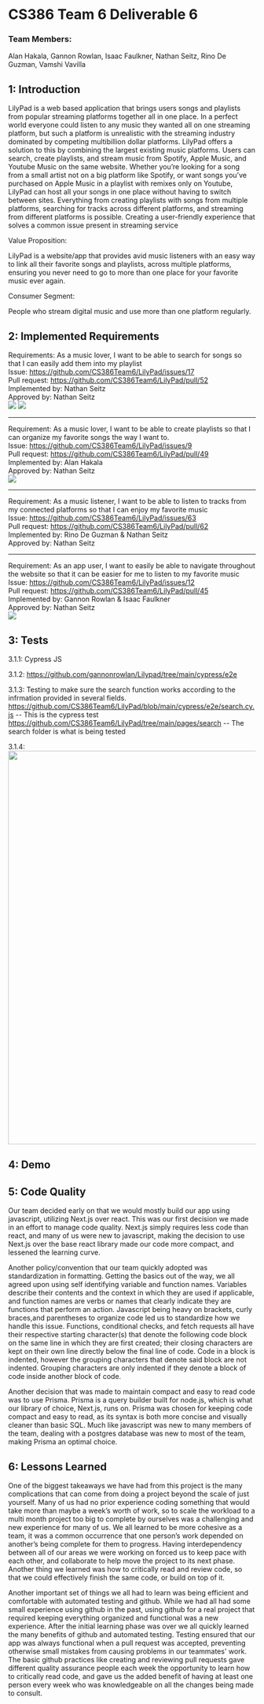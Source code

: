 # CS386 Team 6 Deliverable 6

### Team Members:
Alan Hakala, Gannon Rowlan, Isaac Faulkner, Nathan Seitz, Rino De Guzman, Vamshi Vavilla

## 1: Introduction
LilyPad is a web based application that brings users songs and playlists from popular streaming platforms together all in one place. In a perfect world everyone could listen to any music they wanted all on one streaming platform, but such a platform is unrealistic with the streaming industry dominated by competing multibillion dollar platforms. LilyPad offers a solution to this by combining the largest existing music platforms. Users can search, create playlists, and stream music from Spotify, Apple Music, and Youtube Music on the same website. Whether you’re looking for a song from a small artist not on a big platform like Spotify, or want songs you’ve purchased on Apple Music in a playlist with remixes only on Youtube, LilyPad can host all your songs in one place without having to switch between sites. Everything from creating playlists with songs from multiple platforms, searching for tracks across different platforms, and streaming from different platforms is possible. Creating a user-friendly experience that solves a common issue present in streaming service

Value Proposition:  

LilyPad is a website/app that provides avid music listeners with an easy way to link all their favorite songs and playlists, across multiple platforms, ensuring you never need to go to more than one place for your favorite music ever again.  

Consumer Segment:  

People who stream digital music and use more than one platform regularly.


## 2: Implemented Requirements
Requirements: As a music lover, I want to be able to search for songs so that I can easily add them into my playlist <br>
Issue: https://github.com/CS386Team6/LilyPad/issues/17 <br>
Pull request: https://github.com/CS386Team6/LilyPad/pull/52 <br>
Implemented by: Nathan Seitz <br>
Approved by: Nathan Seitz <br>
<img src="../images/SearchSongPage.jpg">
<img src="../images/SearchResultPage.jpg">

----
Requirement: As a music lover, I want to be able to create playlists so that I can organize my favorite songs the way I want to. <br>
Issue: https://github.com/CS386Team6/LilyPad/issues/9 <br>
Pull request: https://github.com/CS386Team6/LilyPad/pull/49 <br>
Implemented by: Alan Hakala <br>
Approved by: Nathan Seitz <br>
<img src="../images/CreatePlaylistPage.jpg">

----
Requirement: As a music listener, I want to be able to listen to tracks from my connected platforms so that I can enjoy my favorite music <br>
Issue: https://github.com/CS386Team6/LilyPad/issues/63 <br>
Pull request: https://github.com/CS386Team6/LilyPad/pull/62 <br>
Implemented by: Rino De Guzman & Nathan Seitz <br>
Approved by: Nathan Seitz <br>

----
Requirement: As an app user, I want to easily be able to navigate throughout the website so that it can be easier for me to listen to my favorite music <br>
Issue: https://github.com/CS386Team6/LilyPad/issues/12 <br>
Pull request: https://github.com/CS386Team6/LilyPad/pull/45 <br>
Implemented by: Gannon Rowlan & Isaac Faulkner <br>
Approved by: Nathan Seitz <br> 
<img src="../images/HomePage.jpg">

## 3: Tests
3.1.1: Cypress JS

3.1.2: https://github.com/gannonrowlan/Lilypad/tree/main/cypress/e2e

3.1.3: Testing to make sure the search function works according to the infrmation provided in several fields. 
https://github.com/CS386Team6/LilyPad/blob/main/cypress/e2e/search.cy.js  -- This is the cypress test
https://github.com/CS386Team6/LilyPad/tree/main/pages/search -- The search folder is what is being tested


3.1.4: 
<img src="../images/search_test.jpg" width=800px>

## 4: Demo

## 5: Code Quality
   Our team decided early on that we would mostly build our app using javascript, utilizing Next.js over react. This was our first decision we made in an effort to manage code quality. Next.js simply requires less code than react, and many of us were new to javascript, making the decision to use Next.js over the base react library made our code more compact, and lessened the learning curve.  
   
   Another policy/convention that our team quickly adopted was standardization in formatting. Getting the basics out of the way, we all agreed upon using self identifying variable and function names. Variables describe their contents and the context in which they are used if applicable, and function names are verbs or names that clearly indicate they are functions that perform an action. Javascript being heavy on brackets, curly braces,and parentheses to organize code led us to standardize how we handle this issue. Functions, conditional checks, and fetch requests all have their respective starting character(s) that denote the following code block on the same line in which they are first created; their closing characters are kept on their own line directly below the final line of code. Code in a block is indented, however the grouping characters that denote said block are not indented. Grouping characters are only indented if they denote a block of code inside another block of code.  
   
   Another decision that was made to maintain compact and easy to read code was to use Prisma. Prisma is a query builder built for node.js, which is what our library of choice, Next.js, runs on. Prisma was chosen for keeping code compact and easy to read, as its syntax is both more concise and visually cleaner than basic SQL. Much like javascript was new to many members of the team, dealing with a postgres database was new to most of the team, making Prisma an optimal choice.


## 6: Lessons Learned
One of the biggest takeaways we have had from this project is the many complications that can come from doing a project beyond the scale of just yourself. Many of us had no prior experience coding something that would take more than maybe a week’s worth of work, so to scale the workload to a multi month project too big to complete by ourselves was a challenging and new experience for many of us. We all learned to be more cohesive as a team, it was a common occurrence that one person’s work depended on another’s being complete for them to progress. Having interdependency between all of our areas we were working on forced us to keep pace with each other, and collaborate to help move the project to its next phase. Another thing we learned was how to critically read and review code, so that we could effectively finish the same code, or build on top of it.  

Another important set of things we all had to learn was being efficient and comfortable with automated testing and github. While we had all had some small experience using github in the past, using github for a real project that required keeping everything organized and functional was a new experience. After the initial learning phase was over we all quickly learned the many benefits of github and automated testing. Testing ensured that our app was always functional when a pull request was accepted, preventing otherwise small mistakes from causing problems in our teammates' work. The basic github practices like creating and reviewing pull requests gave different quality assurance people each week the opportunity to learn how to critically read code, and gave us the added benefit of having at least one person every week who was knowledgeable on all the changes being made to consult.

